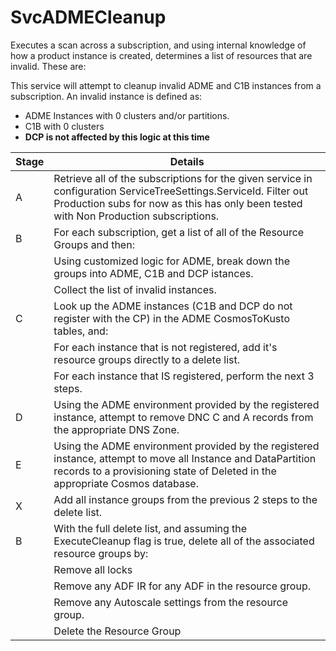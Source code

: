 # SvcADMECleanup

Executes a scan across a subscription, and using internal knowledge of how a product instance is created, determines a list of resources that are invalid. These are:

This service will attempt to cleanup invalid ADME and C1B instances from a subscription. An invalid instance is defined as:

- ADME Instances with 0 clusters and/or partitions.
- C1B with 0 clusters
- **DCP is not affected by this logic at this time**

|Stage|Details|
|---|---|
|A|Retrieve all of the subscriptions for the given service in configuration ServiceTreeSettings.ServiceId. Filter out Production subs for now as this has only been tested with Non Production subscriptions.|
|B|For each subscription, get a list of all of the Resource Groups and then:|
||Using customized logic for ADME, break down the groups into ADME, C1B and DCP istances.|
||Collect the list of invalid instances.|
|C|Look up the ADME instances (C1B and DCP do not register with the CP) in the ADME CosmosToKusto tables, and:|
||For each instance that is not registered, add it's resource groups directly to a delete list.|
||For each instance that IS registered, perform the next 3 steps.|
|D|Using the ADME environment provided by the registered instance, attempt to remove DNC C and A records from the appropriate DNS Zone.|
|E|Using the ADME environment provided by the registered instance, attempt to move all Instance and DataPartition records to a provisioning state of Deleted in the appropriate Cosmos database.|
|X|Add all instance groups from the previous 2 steps to the delete list.|
|B|With the full delete list, and assuming the ExecuteCleanup flag is true, delete all of the associated resource groups by:|
||Remove all locks|
||Remove any ADF IR for any ADF in the resource group.|
||Remove any Autoscale settings from the resource group.|
||Delete the Resource Group|
